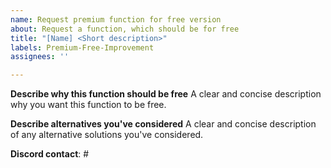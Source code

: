 ```yaml
---
name: Request premium function for free version
about: Request a function, which should be for free
title: "[Name] <Short description>"
labels: Premium-Free-Improvement
assignees: ''

---
```


**Describe why this function should be free**
A clear and concise description why you want this function to be free.

**Describe alternatives you've considered**
A clear and concise description of any alternative solutions you've considered.

**Discord contact**: <name>#<id>
